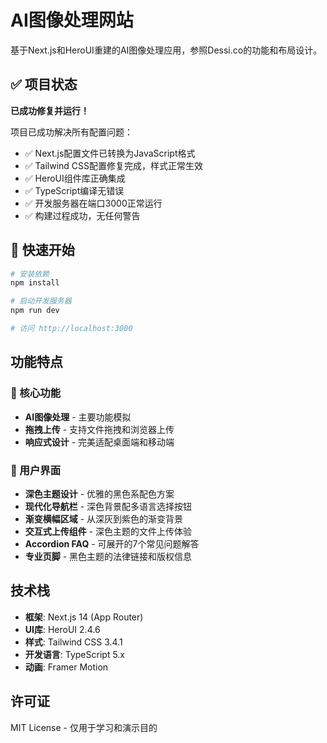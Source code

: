 # AI图像处理网站

基于Next.js和HeroUI重建的AI图像处理应用，参照Dessi.co的功能和布局设计。

## ✅ 项目状态

**已成功修复并运行！**

项目已成功解决所有配置问题：
- ✅ Next.js配置文件已转换为JavaScript格式  
- ✅ Tailwind CSS配置修复完成，样式正常生效
- ✅ HeroUI组件库正确集成
- ✅ TypeScript编译无错误
- ✅ 开发服务器在端口3000正常运行
- ✅ 构建过程成功，无任何警告

## 🚀 快速开始

```bash
# 安装依赖
npm install

# 启动开发服务器
npm run dev

# 访问 http://localhost:3000
```

## 功能特点

### 🎯 核心功能
- **AI图像处理** - 主要功能模拟
- **拖拽上传** - 支持文件拖拽和浏览器上传
- **响应式设计** - 完美适配桌面端和移动端

### 🌟 用户界面
- **深色主题设计** - 优雅的黑色系配色方案
- **现代化导航栏** - 深色背景配多语言选择按钮
- **渐变横幅区域** - 从深灰到紫色的渐变背景
- **交互式上传组件** - 深色主题的文件上传体验
- **Accordion FAQ** - 可展开的7个常见问题解答
- **专业页脚** - 黑色主题的法律链接和版权信息

## 技术栈

- **框架**: Next.js 14 (App Router)
- **UI库**: HeroUI 2.4.6
- **样式**: Tailwind CSS 3.4.1
- **开发语言**: TypeScript 5.x
- **动画**: Framer Motion

## 许可证

MIT License - 仅用于学习和演示目的